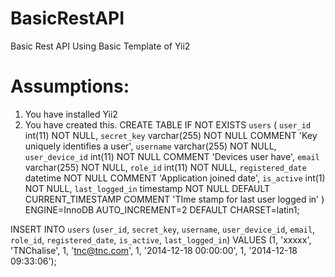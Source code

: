 BasicRestAPI
============

Basic Rest API Using Basic Template of Yii2


Assumptions:
======================
1) You have installed Yii2
2) You have created this.
CREATE TABLE IF NOT EXISTS `users` (
`user_id` int(11) NOT NULL,
  `secret_key` varchar(255) NOT NULL COMMENT 'Key uniquely identifies a user',
  `username` varchar(255) NOT NULL,
  `user_device_id` int(11) NOT NULL COMMENT 'Devices user have',
  `email` varchar(255) NOT NULL,
  `role_id` int(11) NOT NULL,
  `registered_date` datetime NOT NULL COMMENT 'Application joined date',
  `is_active` int(1) NOT NULL,
  `last_logged_in` timestamp NOT NULL DEFAULT CURRENT_TIMESTAMP COMMENT 'TIme stamp for last user logged in'
) ENGINE=InnoDB AUTO_INCREMENT=2 DEFAULT CHARSET=latin1;

INSERT INTO `users` (`user_id`, `secret_key`, `username`, `user_device_id`, `email`, `role_id`, `registered_date`, `is_active`, `last_logged_in`) VALUES
(1, 'xxxxx', 'TNChalise', 1, 'tnc@tnc.com', 1, '2014-12-18 00:00:00', 1, '2014-12-18 09:33:06');



